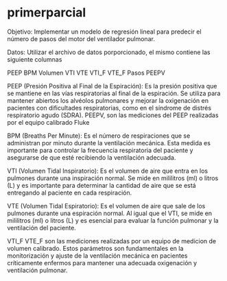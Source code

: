 # primerparcial
Objetivo: Implementar un modelo de regresión lineal para predecir el número de pasos del motor del ventilador pulmonar.

Datos: Utilizar el archivo de datos porporcionado, el mismo contiene las siguiente columnas

PEEP	BPM	Volumen	VTI	VTE	VTI_F	VTE_F	Pasos	PEEPV

PEEP (Presión Positiva al Final de la Espiración): Es la presión positiva que se mantiene en las vías respiratorias al final de la espiración. Se utiliza para mantener abiertos los alvéolos pulmonares y mejorar la oxigenación en pacientes con dificultades respiratorias, como en el síndrome de distrés respiratorio agudo (SDRA). PEEPV, son las mediciones del PEEP realizadas por el equipo calibrado Fluke

BPM (Breaths Per Minute): Es el número de respiraciones que se administran por minuto durante la ventilación mecánica. Esta medida es importante para controlar la frecuencia respiratoria del paciente y asegurarse de que esté recibiendo la ventilación adecuada.

VTI (Volumen Tidal Inspiratorio): Es el volumen de aire que entra en los pulmones durante una inspiración normal. Se mide en mililitros (ml) o litros (L) y es importante para determinar la cantidad de aire que se está entregando al paciente en cada respiración.

VTE (Volumen Tidal Espiratorio): Es el volumen de aire que sale de los pulmones durante una espiración normal. Al igual que el VTI, se mide en mililitros (ml) o litros (L) y es esencial para evaluar la función pulmonar y la ventilación del paciente.

VTI_F VTE_F son las mediciones realizadas por un equipo de medicion de volumen calibrado.
Estos parámetros son fundamentales en la monitorización y ajuste de la ventilación mecánica en pacientes críticamente enfermos para mantener una adecuada oxigenación y ventilación pulmonar.


